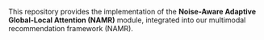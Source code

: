 This repository provides the implementation of the **Noise-Aware Adaptive Global-Local Attention (NAMR)** module, integrated into our multimodal recommendation framework (NAMR).  
